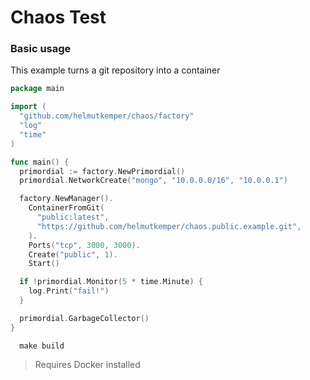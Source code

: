 # Chaos Test

### Basic usage

This example turns a git repository into a container

```go
package main

import (
  "github.com/helmutkemper/chaos/factory"
  "log"
  "time"
)

func main() {
  primordial := factory.NewPrimordial()
  primordial.NetworkCreate("mongo", "10.0.0.0/16", "10.0.0.1")

  factory.NewManager().
    ContainerFromGit(
      "public:latest",
      "https://github.com/helmutkemper/chaos.public.example.git",
    ).
    Ports("tcp", 3000, 3000).
    Create("public", 1).
    Start()

  if !primordial.Monitor(5 * time.Minute) {
    log.Print("fail!")
  }

  primordial.GarbageCollector()
}

```

```shell
  make build
```

> Requires Docker installed
